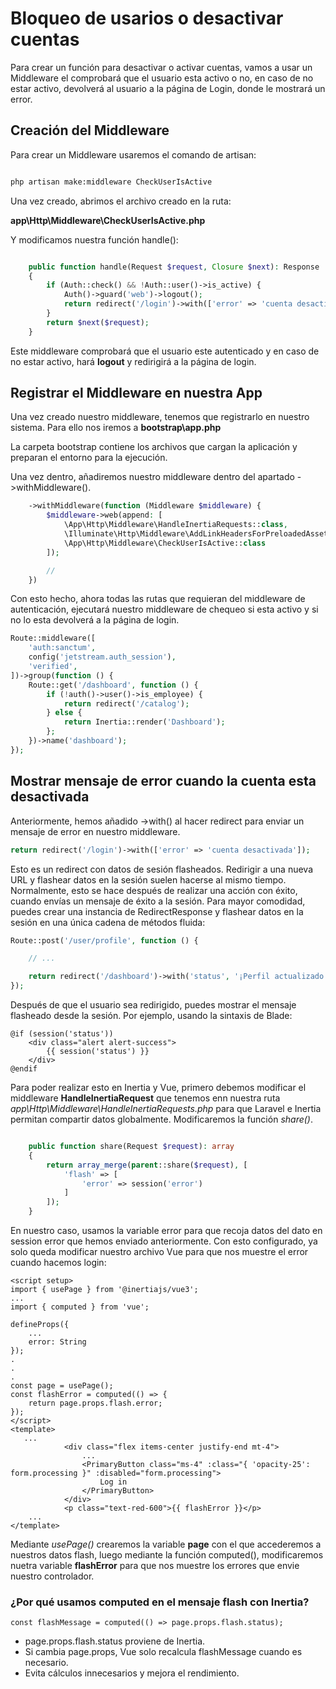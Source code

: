 # Bloqueo de usarios o desactivar cuentas

Para crear un función para desactivar o activar cuentas, vamos a usar un Middleware el comprobará que el usuario esta activo o no, en caso de no estar activo, devolverá al usuario a la página de Login, donde le mostrará un error.

## Creación del Middleware

Para crear un Middleware usaremos el comando de artisan:

```bash

php artisan make:middleware CheckUserIsActive

```

Una vez creado, abrimos el archivo creado en la ruta:

**app\Http\Middleware\CheckUserIsActive.php**

Y modificamos nuestra función handle():

```php

    public function handle(Request $request, Closure $next): Response
    {
        if (Auth::check() && !Auth::user()->is_active) {
            Auth()->guard('web')->logout();
            return redirect('/login')->with(['error' => 'cuenta desactivada']);
        }
        return $next($request);
    }
```

Este middleware comprobará que el usuario este autenticado y en caso de no estar activo, hará **logout** y redirigirá a la página de login.

## Registrar el Middleware en nuestra App

Una vez creado nuestro middleware, tenemos que registrarlo en nuestro sistema. Para ello nos iremos a **bootstrap\app.php**

La carpeta bootstrap contiene los archivos que cargan la aplicación y preparan el entorno para la ejecución.

Una vez dentro, añadiremos nuestro middleware dentro del apartado ->withMiddleware().

```php
    ->withMiddleware(function (Middleware $middleware) {
        $middleware->web(append: [
            \App\Http\Middleware\HandleInertiaRequests::class,
            \Illuminate\Http\Middleware\AddLinkHeadersForPreloadedAssets::class,
            \App\Http\Middleware\CheckUserIsActive::class
        ]);

        //
    })
```

Con esto hecho, ahora todas las rutas que requieran del middleware de autenticación, ejecutará nuestro middleware de chequeo si esta activo y si no lo esta devolverá a la página de login.

```php
Route::middleware([
    'auth:sanctum',
    config('jetstream.auth_session'),
    'verified',
])->group(function () {
    Route::get('/dashboard', function () {
        if (!auth()->user()->is_employee) {
            return redirect('/catalog');
        } else {
            return Inertia::render('Dashboard');
        };
    })->name('dashboard');
});
```

## Mostrar mensaje de error cuando la cuenta esta desactivada

Anteriormente, hemos añadido ->with() al hacer redirect para enviar un mensaje de error en nuestro middleware.

```php
return redirect('/login')->with(['error' => 'cuenta desactivada']);
```

Esto es un redirect con datos de sesión flasheados.
Redirigir a una nueva URL y flashear datos en la sesión suelen hacerse al mismo tiempo. Normalmente, esto se hace después de realizar una acción con éxito, cuando envías un mensaje de éxito a la sesión. Para mayor comodidad, puedes crear una instancia de RedirectResponse y flashear datos en la sesión en una única cadena de métodos fluida:

```php
Route::post('/user/profile', function () {

    // ...

    return redirect('/dashboard')->with('status', '¡Perfil actualizado!');
});
```

Después de que el usuario sea redirigido, puedes mostrar el mensaje flasheado desde la sesión. Por ejemplo, usando la sintaxis de Blade:

```Blade
@if (session('status'))
    <div class="alert alert-success">
        {{ session('status') }}
    </div>
@endif
```

Para poder realizar esto en Inertia y Vue, primero debemos modificar el middleware **HandleInertiaRequest** que tenemos enn nuestra ruta _app\Http\Middleware\HandleInertiaRequests.php_ para que Laravel e Inertia permitan compartir datos globalmente. Modificaremos la función _share()_.

```php

    public function share(Request $request): array
    {
        return array_merge(parent::share($request), [
            'flash' => [
                'error' => session('error')
            ]
        ]);
    }
```

En nuestro caso, usamos la variable error para que recoja datos del dato en session error que hemos enviado anteriormente. Con esto configurado, ya solo queda modificar nuestro archivo Vue para que nos muestre el error cuando hacemos login:

```Vue
<script setup>
import { usePage } from '@inertiajs/vue3';
...
import { computed } from 'vue';

defineProps({
    ...
    error: String
});
.
.
.
const page = usePage();
const flashError = computed(() => {
    return page.props.flash.error;
});
</script>
<template>
   ...
            <div class="flex items-center justify-end mt-4">
                ...
                <PrimaryButton class="ms-4" :class="{ 'opacity-25': form.processing }" :disabled="form.processing">
                    Log in
                </PrimaryButton>
            </div>
            <p class="text-red-600">{{ flashError }}</p>
    ...
</template>
```

Mediante *usePage()* crearemos la variable **page** con el que accederemos a nuestros datos flash, luego mediante la función computed(), modificaremos nuetra variable **flashError** para que nos muestre los errores que envie nuestro controlador.

### ¿Por qué usamos computed en el mensaje flash con Inertia?

```Vue
const flashMessage = computed(() => page.props.flash.status);
```

- page.props.flash.status proviene de Inertia.
- Si cambia page.props, Vue solo recalcula flashMessage cuando es necesario.
- Evita cálculos innecesarios y mejora el rendimiento.

